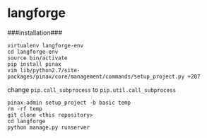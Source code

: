 langforge
=========

###installation###

    virtualenv langforge-env
    cd langforge-env
    source bin/activate
    pip install pinax
    vim lib/python2.7/site-packages/pinax/core/management/commands/setup_project.py +207
change `pip.call_subprocess` to `pip.util.call_subprocess`

    pinax-admin setup_project -b basic temp
    rm -rf temp
    git clone <this repository>
    cd langforge
    python manage.py runserver